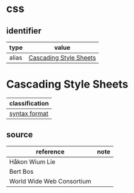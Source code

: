 # css

## identifier
| type              | value
| ----------------- | -----
| alias             | [Cascading Style Sheets](#cascading-style-sheets)

# Cascading Style Sheets
| classification
| --------------
| [syntax format](syntax.md)

## source
| reference | note
| --------- | ----
| Håkon Wium Lie
| Bert Bos
| World Wide Web Consortium


